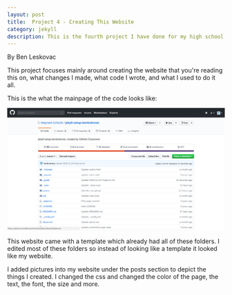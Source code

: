 ```yaml
---
layout: post
title:  Project 4 - Creating This Website
category: jekyll 
description: This is the fourth project I have done for my high school web design class
---
```


By Ben Leskovac

This project focuses mainly around creating the website that you're reading this on, what changes I made, what code I wrote, and what I used to do it all.

This is the what the mainpage of the code looks like:


![First Image](https://raw.githubusercontent.com/Maynard-Schools/jekyll-setup-benleskovac/master/assets/img/webdev17.jpg)

This website came with a template which already had all of these folders. I edited most of these folders so instead of looking like a template it looked like my website.

I added pictures into my website under the posts section to depict the things I created. I changed the css and changed the color of the page, the text, the font, the size and more.
